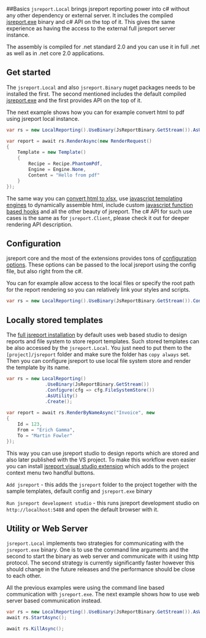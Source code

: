 ##Basics
`jsreport.Local` brings jsreport reporting power into c# without any other dependency or external server. It includes the compiled [jsreport.exe](/learn/single-file-executable) binary and c# API on the top of it. This gives the same experience as having the access to the external full jsreport server instance.

The assembly is compiled for .net standard 2.0 and you can use it in full .net as well as in .net core 2.0 applications.


## Get started

The `jsreport.Local` and also `jsreport.Binary` nuget packages needs to be installed the first. The second mentioned includes the default compiled [jsreport.exe](/learn/single-file-executable) and the first provides API on the top of it. 

The next example shows how you can for example convert html to pdf using jsreport local instance.

```csharp
var rs = new LocalReporting().UseBinary(JsReportBinary.GetStream()).AsUtility().Create();

var report = await rs.RenderAsync(new RenderRequest()
{
	Template = new Template()
	{
		Recipe = Recipe.PhantomPdf,
		Engine = Engine.None,
		Content = "Hello from pdf"
	}
});
```

The same way you can [convert html to xlsx](/learn/html-to-xlsx), use [javascript templating engines](/learn/engines) to dynamically assemble html, include custom [javascript function based hooks](/learn/scripts) and all the other beauty of jsreport. The c# API for such use cases is the same as for `jsreport.Client`, please check it out for deeper rendering API description.

## Configuration
jsreport core and the most of the extensions provides tons of [configuration options](/learn/configuration). These options can be passed to the local jsreport using the config file, but also right from the c#.

You can for example allow access to the local files or specify the root path for the report rendering so you can relatively link your styles and scripts.

```csharp
var rs = new LocalReporting().UseBinary(JsReportBinary.GetStream()).Configure(cfg => cfg.AllowLocalFilesAccess().BaseUrl()).AsUtility().Create();
```

## Locally stored templates

The [full jsreport installation](/on-prem) by default uses web based studio to design reports and  file system to store report templates. Such stored templates can be also accessed by the `jsreport.Local`. You just need to put them to the `[project]/jsreport` folder and make sure the folder has `copy always` set. Then you can configure jsreport to use local file system store and render the template by its name.

```csharp
var rs = new LocalReporting()
              .UseBinary(JsReportBinary.GetStream())
              .Configure(cfg => cfg.FileSystemStore())
              .AsUtility()
              .Create();
              
var report = await rs.RenderByNameAsync("Invoice", new
{
	Id = 123,
	From = "Erich Gamma",
	To = "Martin Fowler"
});
```

This way you can use jsreport studio to design reports which are stored and also later published with the VS project. To make this workflow even easier you can install [jsreport visual studio extension](https://marketplace.visualstudio.com/items?itemName=JanpofiderBlaha.jsreportvisualstudiotools) which adds to the project context menu two handful buttons.

`Add jsreport` - this adds the `jsreport` folder to the project together with the sample templates, default config and `jsreport.exe` binary

`Run jsreport development studio` - this runs jsreport development studio on `http://localhost:5488` and open the default browser with it.

## Utility or Web Server

`jsreport.Local` implements two strategies for communicating with the `jsreport.exe` binary. One is to use the command line arguments and the second to start the binary as web server and communicate with it using http protocol. The second strategy is currently significantly faster however this should change in the future releases and the performance should be close to each other. 

All the previous examples were using the command line based communication with `jsreport.exe`. The next example shows how to use web server based communication instead.

```csharp
var rs = new LocalReporting().UseBinary(JsReportBinary.GetStream()).AsWebServer().Create();
await rs.StartAsync();

await rs.KillAsync();
```            